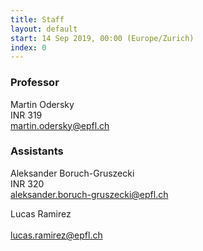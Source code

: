 ```yaml
---
title: Staff
layout: default
start: 14 Sep 2019, 00:00 (Europe/Zurich)
index: 0
---
```


### Professor

Martin Odersky<br/>
INR 319<br/>
<martin.odersky@epfl.ch><br/>

### Assistants



Aleksander Boruch-Gruszecki<br/>
INR 320<br/>
<aleksander.boruch-gruszecki@epfl.ch><br/>
<!-- *Office hours*: <br/>
*Responsibilities*: <br/> -->



Lucas Ramirez<br/>
<br/>
<lucas.ramirez@epfl.ch><br/>
<!-- *Office hours*: <br/>
*Responsibilities*: <br/> -->

